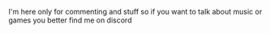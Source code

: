 I'm here only for commenting and stuff so if you want to talk about music or games you better find me on discord
